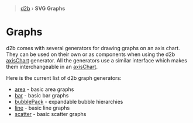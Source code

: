 > [d2b](../README.md) › **SVG Graphs**

# Graphs

d2b comes with several generators for drawing graphs on an axis chart. They can be used on their own or as components when using the d2b [axisChart](../charts/axis.md) generator. All the generators use a similar interface which makes them interchangeable in an [axisChart](../charts/axis.md).

Here is the current list of d2b graph generators:

* [area](area.md) - basic area graphs
* [bar](bar.md) - basic bar graphs
* [bubblePack](bubble_pack.md) - expandable bubble hierarchies
* [line](line.md) - basic line graphs
* [scatter](scatter.md) - basic scatter graphs
